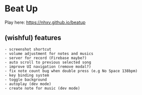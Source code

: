 # Beat Up
Play here: https://nhxv.github.io/beatup

## (wishful) features

    - screenshot shortcut
    - volume adjustment for notes and musics
    - server for record (Firebase maybe?)
    - auto scroll to previous selected song
    - improve UI navigation (remove modal?)
    - fix note count bug when double press (e.g No Space 138bpm)
    - key binding system 
    - toggle background
    - autoplay (dev mode)
    - create note for music (dev mode)
